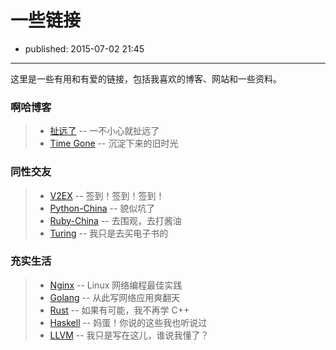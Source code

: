 # 一些链接

- published: 2015-07-02 21:45

----------------------

这里是一些有用和有爱的链接，包括我喜欢的博客、网站和一些资料。


### 啊哈博客

> * [扯远了](http://heshizi.com/) -- 一不小心就扯远了
> * [Time Gone](http://timegone.net/) -- 沉淀下来的旧时光


### 同性交友

> * [V2EX](https://www.v2ex.com) -- 签到！签到！签到！
> * [Python-China](http://python-china.org) -- 貌似坑了
> * [Ruby-China](https://ruby-china.org) -- 去围观，去打酱油
> * [Turing](http://www.ituring.com.cn/) -- 我只是去买电子书的


### 充实生活

> * [Nginx](http://hg.nginx.org/nginx) -- Linux 网络编程最佳实践
> * [Golang](http://golang.org/) -- 从此写网络应用爽翻天
> * [Rust](http://www.rust-lang.org/) -- 如果有可能，我不再学 C++ 
> * [Haskell](https://www.haskell.org/) -- 妈蛋！你说的这些我也听说过
> * [LLVM](http://llvm.org/docs/) -- 我只是写在这儿，谁说我懂了？



